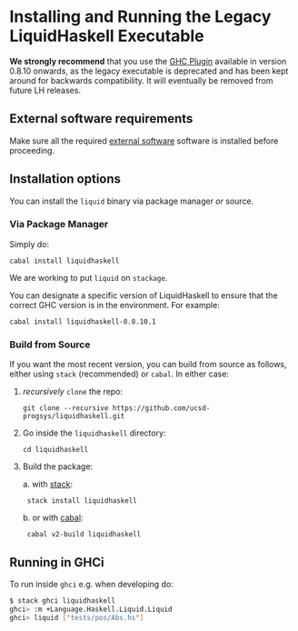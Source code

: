 # Installing and Running the Legacy LiquidHaskell Executable

**We strongly recommend** that you use the [GHC Plugin](plugin.md) 
available in version 0.8.10 onwards, as the legacy executable is deprecated and has been 
kept around for backwards compatibility. It will eventually be removed from future LH releases.

## External software requirements

Make sure all the required [external software](external.md) software is installed before proceeding.

## Installation options

You can install the `liquid` binary via package manager *or* source.

### Via Package Manager

Simply do:

    cabal install liquidhaskell

We are working to put `liquid` on `stackage`.

You can designate a specific version of LiquidHaskell to
ensure that the correct GHC version is in the environment. 
For example:

    cabal install liquidhaskell-0.8.10.1

### Build from Source

If you want the most recent version, you can build from source as follows,
either using `stack` (recommended) or `cabal`. In either case:

1. *recursively* `clone` the repo:

    ```git clone --recursive https://github.com/ucsd-progsys/liquidhaskell.git```

2. Go inside the `liquidhaskell` directory:

    ```
    cd liquidhaskell
    ```

3. Build the package:

    a. with [stack][stack]:

        stack install liquidhaskell

    b. or with [cabal][cabal]:

        cabal v2-build liquidhaskell

## Running in GHCi

To run inside `ghci` e.g. when developing do:

```bash
$ stack ghci liquidhaskell
ghci> :m +Language.Haskell.Liquid.Liquid
ghci> liquid ["tests/pos/Abs.hs"]
```

[stack]: https://github.com/commercialhaskell/stack/blob/master/doc/install_and_upgrade.md
[cabal]: https://www.haskell.org/cabal/
